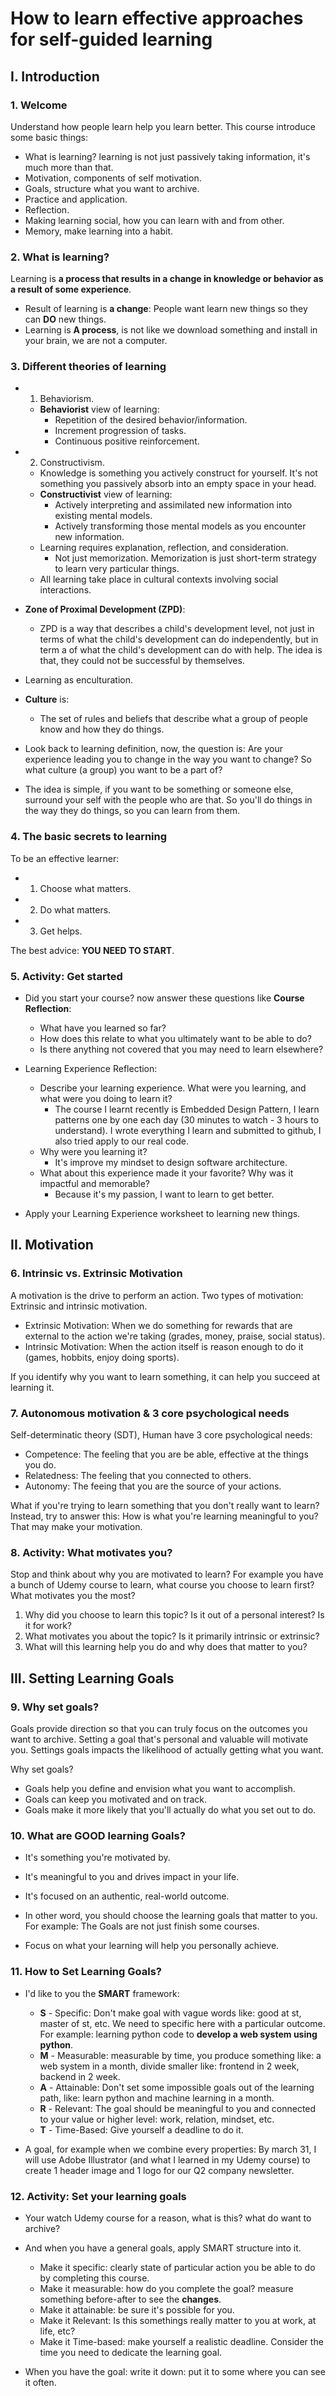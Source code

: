 # How to learn effective approaches for self-guided learning

## I. Introduction

### 1. Welcome

Understand how people learn help you learn better.
This course introduce some basic things:

- What is learning? learning is not just passively taking information, it's much more than that.
- Motivation, components of self motivation.
- Goals, structure what you want to archive.
- Practice and application.
- Reflection.
- Making learning social, how you can learn with and from other.
- Memory, make learning into a habit.

### 2. What is learning?

Learning is **a process that results in a change in knowledge or behavior as a result of some experience**.

- Result of learning is **a change**: People want learn new things so they can **DO** new things.
- Learning is **A process**, is not like we download something and install in your brain, we are not a computer.

### 3. Different theories of learning

- 1. Behaviorism.
  - **Behaviorist** view of learning:
    - Repetition of the desired behavior/information.
    - Increment progression of tasks.
    - Continuous positive reinforcement.
- 2. Constructivism.
  - Knowledge is something you actively construct for yourself. It's not something you passively absorb into an empty space in your head.
  - **Constructivist** view of learning:
    - Actively interpreting and assimilated new information into existing mental models.
    - Actively transforming those mental models as you encounter new information.
  - Learning requires explanation, reflection, and consideration.
    - Not just memorization. Memorization is just short-term strategy to learn very particular things.
  - All learning take place in cultural contexts involving social interactions.

- **Zone of Proximal Development (ZPD)**:
  - ZPD is a way that describes a child's development level, not just in terms of what the child's development can do independently, but in term a of what the child's development can do with help. The idea is that, they could not be successful by themselves.

- Learning as enculturation.
- **Culture** is:
  - The set of rules and beliefs that describe what a group of people know and how they do things.

- Look back to learning definition, now, the question is: Are your experience leading you to change in the way you want to change? So what culture (a group) you want to be a part of?

- The idea is simple, if you want to be something or someone else, surround your self with the people who are that. So you'll do things in the way they do things, so you can learn from them.

### 4. The basic secrets to learning

To be an effective learner:

- 1. Choose what matters.
- 2. Do what matters.
- 3. Get helps.

The best advice: **YOU NEED TO START**.

### 5. Activity: Get started

- Did you start your course? now answer these questions like **Course Reflection**:
  - What have you learned so far?
  - How does this relate to what you ultimately want to be able to do?
  - Is there anything not covered that you may need to learn elsewhere?

- Learning Experience Reflection:
  - Describe your learning experience. What were you learning, and what were you doing to learn it?
    - The course I learnt recently is Embedded Design Pattern, I learn patterns one by one each day (30 minutes to watch - 3 hours to understand). I wrote everything I learn and submitted to github, I also tried apply to our real code.
  - Why were you learning it?
    - It's improve my mindset to design software architecture.
  - What about this experience made it your favorite? Why was it impactful and memorable?
    - Because it's my passion, I want to learn to get better.
- Apply your Learning Experience worksheet to learning new things.

## II. Motivation

### 6. Intrinsic vs. Extrinsic Motivation

A motivation is the drive to perform an action. Two types of motivation: Extrinsic and intrinsic motivation.

- Extrinsic Motivation: When we do something for rewards that are external to the action we're taking (grades, money, praise, social status).
- Intrinsic Motivation: When the action itself is reason enough to do it (games, hobbits, enjoy doing sports).

If you identify why you want to learn something, it can help you succeed at learning it.

### 7. Autonomous motivation & 3 core psychological needs

Self-determinatic theory (SDT), Human have 3 core psychological needs:

- Competence: The feeling that you are be able, effective at the things you do.
- Relatedness: The feeling that you connected to others.
- Autonomy: The feeing that you are the source of your actions.

What if you're trying to learn something that you don't really want to learn? Instead, try to answer this: How is what you're learning meaningful to you? That may make your motivation.

### 8. Activity: What motivates you?

Stop and think about why you are motivated to learn? For example you have a bunch of Udemy course to learn, what course you choose to learn first? What motivates you the most?

1. Why did you choose to learn this topic? Is it out of a personal interest? Is it for work?
2. What motivates you about the topic? Is it primarily intrinsic or extrinsic?
3. What will this learning help you do and why does that matter to you?

## III. Setting Learning Goals

### 9. Why set goals?

Goals provide direction so that you can truly focus on the outcomes you want to archive.
Setting a goal that's personal and valuable will motivate you.
Settings goals impacts the likelihood of actually getting what you want.

Why set goals?

- Goals help you define and envision what you want to accomplish.
- Goals can keep you motivated and on track.
- Goals make it more likely that you'll actually do what you set out to do.

### 10. What are GOOD learning Goals?

- It's something you're motivated by.
- It's meaningful to you and drives impact in your life.
- It's focused on an authentic, real-world outcome.

- In other word, you should choose the learning goals that matter to you. For example: The Goals are not just finish some courses.
- Focus on what your learning will help you personally achieve.

### 11. How to Set Learning Goals?

- I'd like to you the **SMART** framework:
  - **S** - Specific: Don't make goal with vague words like: good at st, master of st, etc. We need to specific here with a particular outcome. For example: learning python code to **develop a web system using python**.
  - **M** - Measurable: measurable by time, you produce something like: a web system in a month, divide smaller like: frontend in 2 week, backend in 2 week.
  - **A** - Attainable: Don't set some impossible goals out of the learning path, like: learn python and machine learning in a month.
  - **R** - Relevant: The goal should be meaningful to you and connected to your value or higher level: work, relation, mindset, etc.
  - **T** - Time-Based: Give yourself a deadline to do it.

- A goal, for example when we combine every properties: By march 31, I will use Adobe Illustrator (and what I learned in my Udemy course) to create 1 header image and 1 logo for our Q2 company newsletter.

### 12. Activity: Set your learning goals

- Your watch Udemy course for a reason, what is this? what do want to archive?
- And when you have a general goals, apply SMART structure into it.
  - Make it specific: clearly state of particular action you be able to do by completing this course.
  - Make it measurable: how do you complete the goal? measure something before-after to see the **changes**.
  - Make it attainable: be sure it's possible for you.
  - Make it Relevant: Is this somethings really matter to you at work, at life, etc?
  - Make it Time-based: make yourself a realistic deadline. Consider the time you need to dedicate the learning goal.

- When you have the goal: write it down: put it to some where you can see it often.
